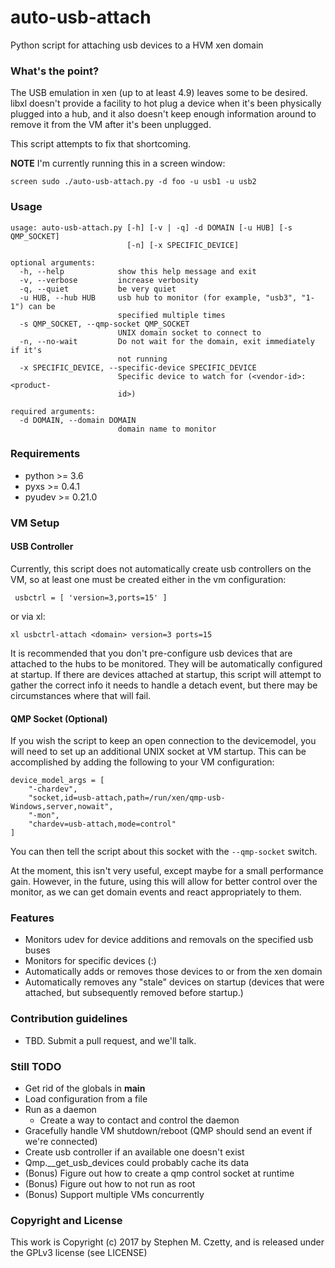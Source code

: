 # auto-usb-attach #

Python script for attaching usb devices to a HVM xen domain

### What's the point? ###

The USB emulation in xen (up to at least 4.9) leaves some to be
desired.  libxl doesn't provide a facility to hot plug a device
when it's been physically plugged into a hub, and it also doesn't
keep enough information around to remove it from the VM after it's
been unplugged.

This script attempts to fix that shortcoming.


**NOTE** I'm currently running this in a screen window:

    screen sudo ./auto-usb-attach.py -d foo -u usb1 -u usb2

### Usage ###

    usage: auto-usb-attach.py [-h] [-v | -q] -d DOMAIN [-u HUB] [-s QMP_SOCKET]
                              [-n] [-x SPECIFIC_DEVICE]

    optional arguments:
      -h, --help            show this help message and exit
      -v, --verbose         increase verbosity
      -q, --quiet           be very quiet
      -u HUB, --hub HUB     usb hub to monitor (for example, "usb3", "1-1") can be
                            specified multiple times
      -s QMP_SOCKET, --qmp-socket QMP_SOCKET
                            UNIX domain socket to connect to
      -n, --no-wait         Do not wait for the domain, exit immediately if it's
                            not running
      -x SPECIFIC_DEVICE, --specific-device SPECIFIC_DEVICE
                            Specific device to watch for (<vendor-id>:<product-
                            id>)

    required arguments:
      -d DOMAIN, --domain DOMAIN
                            domain name to monitor

### Requirements ###

* python >= 3.6
* pyxs >= 0.4.1
* pyudev >= 0.21.0

### VM Setup ###

#### USB Controller ####

Currently, this script does not automatically create usb controllers
on the VM, so at least one must be created either in the vm
configuration:

     usbctrl = [ 'version=3,ports=15' ]

or via xl:

    xl usbctrl-attach <domain> version=3 ports=15

It is recommended that you don't pre-configure usb devices that are
attached to the hubs to be monitored.  They will be automatically
configured at startup.  If there are devices attached at startup,
this script will attempt to gather the correct info it needs to
handle a detach event, but there may be circumstances where that
will fail.

#### QMP Socket (Optional) ####

If you wish the script to keep an open connection to the devicemodel,
you will need to set up an additional UNIX socket at VM startup.
This can be accomplished by adding the following to your VM
configuration:

    device_model_args = [
        "-chardev",
        "socket,id=usb-attach,path=/run/xen/qmp-usb-Windows,server,nowait",
        "-mon",
        "chardev=usb-attach,mode=control"
    ]

You can then tell the script about this socket with the `--qmp-socket`
switch.

At the moment, this isn't very useful, except maybe for a small
performance gain.  However, in the future, using this will allow
for better control over the monitor, as we can get domain events
and react appropriately to them.

### Features ###

* Monitors udev for device additions and removals on the specified usb
  buses
* Monitors for specific devices (<vendor>:<product>)
* Automatically adds or removes those devices to or from the xen domain
* Automatically removes any "stale" devices on startup (devices
  that were attached, but subsequently removed before startup.)

### Contribution guidelines ###

* TBD.  Submit a pull request, and we'll talk.

### Still TODO ###

* Get rid of the globals in __main__
* Load configuration from a file
* Run as a daemon
  * Create a way to contact and control the daemon
* Gracefully handle VM shutdown/reboot (QMP should send an event if we're connected)
* Create usb controller if an available one doesn't exist
* Qmp.__get_usb_devices could probably cache its data
* (Bonus) Figure out how to create a qmp control socket at runtime
* (Bonus) Figure out how to not run as root
* (Bonus) Support multiple VMs concurrently

### Copyright and License ###

This work is Copyright (c) 2017 by Stephen M. Czetty, and is released
under the GPLv3 license (see LICENSE)

